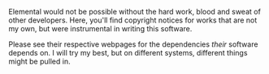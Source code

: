 Elemental would not be possible without the hard work, blood and sweat of other 
developers.  Here, you'll find copyright notices for works that are not my own,
but were instrumental in writing this software. 

Please see their respective webpages for the dependencies *their* software depends on.
I will try my best, but on different systems, different things might be pulled in.

